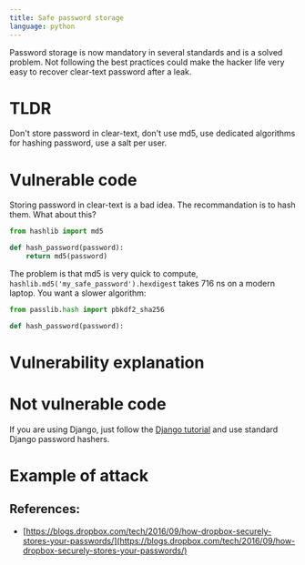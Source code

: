 ```yaml
---
title: Safe password storage
language: python
---
```


Password storage is now mandatory in several standards and is a solved problem.
Not following the best practices could make the hacker life very easy to recover clear-text password after a leak.

# TLDR

Don't store password in clear-text, don't use md5, use dedicated algorithms for
hashing password, use a salt per user.

# Vulnerable code

Storing password in clear-text is a bad idea. The recommandation is to hash them. What about this?

```python
from hashlib import md5

def hash_password(password):
    return md5(password)
```

The problem is that md5 is very quick to compute, `hashlib.md5('my_safe_password').hexdigest` takes 716 ns on a modern laptop. You want a slower algorithm:

```python
from passlib.hash import pbkdf2_sha256

def hash_password(password):

```


# Vulnerability explanation

# Not vulnerable code

If you are using Django, just follow the [Django tutorial](https://docs.djangoproject.com/en/1.10/topics/auth/passwords/) and use standard Django password hashers.

# Example of attack

## References:

- [https://blogs.dropbox.com/tech/2016/09/how-dropbox-securely-stores-your-passwords/](https://blogs.dropbox.com/tech/2016/09/how-dropbox-securely-stores-your-passwords/)
